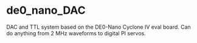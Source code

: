 # de0_nano_DAC
DAC and TTL system based on the DE0-Nano Cyclone IV eval board. Can do anything from 2 MHz waveforms to digital PI servos.
